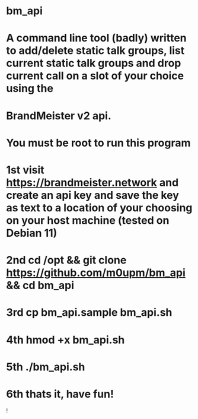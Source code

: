 # bm_api
# A command line tool (badly) written to add/delete static talk groups, list current static talk groups and drop current call on a slot of your choice using the 
# BrandMeister v2 api.
# You must be root to run this program
#
# 1st visit https://brandmeister.network and create an api key and save the key as text to a location of your choosing on your host machine (tested on Debian 11)
# 2nd cd /opt && git clone https://github.com/m0upm/bm_api && cd bm_api
# 3rd cp bm_api.sample bm_api.sh
# 4th hmod +x bm_api.sh
# 5th ./bm_api.sh 
# 6th thats it, have fun! 
!
